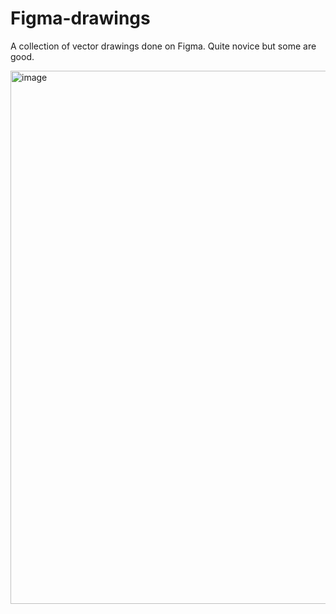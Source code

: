 # Figma-drawings
A collection of vector drawings done on Figma. Quite novice but some are good.

<img width="853" alt="image" src="https://github.com/user-attachments/assets/5778ab81-b69e-4579-a63b-e870a8d9b978">
